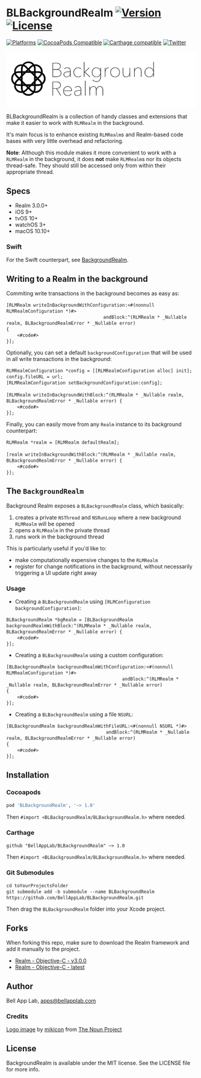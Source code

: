 # BLBackgroundRealm [![Version](https://img.shields.io/badge/Version-1.0.1-black.svg?style=flat)](#installation) [![License](https://img.shields.io/cocoapods/l/BLBackgroundRealm.svg?style=flat)](#license)

[![Platforms](https://img.shields.io/badge/Platforms-iOS|tvOS|macOS|watchOS-brightgreen.svg?style=flat)](#installation)
[![CocoaPods Compatible](https://img.shields.io/cocoapods/v/BLBackgroundRealm.svg?style=flat&label=CocoaPods)](https://cocoapods.org/pods/BLBackgroundRealm)
[![Carthage compatible](https://img.shields.io/badge/Carthage-compatible-4BC51D.svg?style=flat)](https://github.com/Carthage/Carthage)
[![Twitter](https://img.shields.io/badge/Twitter-@BellAppLab-blue.svg?style=flat)](http://twitter.com/BellAppLab)

![BLBackgroundRealm](./Images/background_realm.png)

BLBackgroundRealm is a collection of handy classes and extensions that make it easier to work with `RLMRealm` in the background.

It's main focus is to enhance existing `RLMRealm`s and Realm-based code bases with very little overhead and refactoring. 

**Note**: Although this module makes it more convenient to work with a `RLMRealm` in the background, it does **not** make  `RLMRealm`s nor its objects thread-safe. They should still be accessed only from within their appropriate thread.

## Specs

* Realm 3.0.0+
* iOS 9+
* tvOS 10+
* watchOS 3+
* macOS 10.10+

### Swift

For the Swift counterpart, see [BackgroundRealm](https://github.com/BellAppLab/BackgroundRealm).

## Writing to a Realm in the background

Commiting write transactions in the background becomes as easy as:

```objc
[RLMRealm writeInBackgroundWithConfiguration:<#(nonnull RLMRealmConfiguration *)#>
                                    andBlock:^(RLMRealm * _Nullable realm, BLBackgroundRealmError * _Nullable error) 
{
    <#code#>
}];
```

Optionally, you can set a default `backgroundConfiguration` that will be used in all write transactions in the background:

```objc
RLMRealmConfiguration *config = [[RLMRealmConfiguration alloc] init];
config.fileURL = url;
[RLMRealmConfiguration setBackgroundConfiguration:config];

[RLMRealm writeInBackgroundWithBlock:^(RLMRealm * _Nullable realm, BLBackgroundRealmError * _Nullable error) {
    <#code#>
}];
```

Finally, you can easily move from any `Realm` instance to its background counterpart:

```objc
RLMRealm *realm = [RLMRealm defaultRealm];

[realm writeInBackgroundWithBlock:^(RLMRealm * _Nullable realm, BLBackgroundRealmError * _Nullable error) {
    <#code#>
}];
```

## The `BackgroundRealm`

Background Realm exposes a `BLBackgroundRealm`  class, which basically:

1. creates a private `NSThread` and `NSRunLoop` where a new background `RLMRealm` will be opened
2. opens a `RLMRealm` in the private thread
3. runs work in the background thread

This is particularly useful if you'd like to:

- make computationally expensive changes to the `RLMRealm`
- register for change notifications in the background, without necessarily triggering a UI update right away

### Usage

- Creating a `BLBackgroundRealm` using `[RLMConfiguration backgroundConfiguration]`:

```objc
BLBackgroundRealm *bgRealm = [BLBackgroundRealm backgroundRealmWithBlock:^(RLMRealm * _Nullable realm, BLBackgroundRealmError * _Nullable error) {
    <#code#>
}];
```

- Creating a `BLBackgroundRealm` using a custom configuration:

```objc
[BLBackgroundRealm backgroundRealmWithConfiguration:<#(nonnull RLMRealmConfiguration *)#> 
                                           andBlock:^(RLMRealm * _Nullable realm, BLBackgroundRealmError * _Nullable error) 
{
    <#code#>
}];
```

- Creating a `BLBackgroundRealm` using a file `NSURL`:

```objc
[BLBackgroundRealm backgroundRealmWithFileURL:<#(nonnull NSURL *)#> 
                                     andBlock:^(RLMRealm * _Nullable realm, BLBackgroundRealmError * _Nullable error) 
{
    <#code#>
}];
```

## Installation

### Cocoapods

```ruby
pod 'BLBackgroundRealm', '~> 1.0'
```

Then `#import <BLBackgroundRealm/BLBackgroundRealm.h>` where needed.

### Carthage

```objc
github "BellAppLab/BLBackgroundRealm" ~> 1.0
```

Then `#import <BLBackgroundRealm/BLBackgroundRealm.h>` where needed.

### Git Submodules

```shell
cd toYourProjectsFolder
git submodule add -b submodule --name BLBackgroundRealm https://github.com/BellAppLab/BLBackgroundRealm.git
```

Then drag the `BLBackgroundRealm` folder into your Xcode project.

## Forks

When forking this repo, make sure to download the Realm framework and add it manually to the project.

- [Realm - Objective-C - v3.0.0](https://static.realm.io/downloads/objc/realm-objc-3.0.0.zip)
- [Realm - Objective-C - latest](https://realm.io/docs/objc/latest/)

## Author

Bell App Lab, apps@bellapplab.com

### Credits

[Logo image](https://thenounproject.com/search/?q=background&i=635453#) by [mikicon](https://thenounproject.com/mikicon) from [The Noun Project](https://thenounproject.com/)

## License

BackgroundRealm is available under the MIT license. See the LICENSE file for more info.
